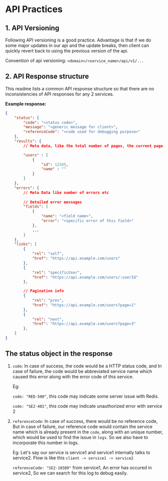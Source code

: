 # API Practices
## 1. API Versioning
Following API versioning is a good practice. Advantage is that if we do some major updates in our api and the update breaks, then client can quickly revert back to using the previous version of the api.

Convention of api versioning: ```<domain>/<service_name>/api/v1/...```

## 2. API Response structure

This readme lists a common API response structure so that there are no inconsistencies of API responses for any 2 services.


<b>Example response: </b>

```json
{
    "status": {
        "code": "<status code>",
        "message": "<generic message for client>",
        "referenceCode": "<code used for debugging purpose>" 
    },
    "results": {
        // Meta data, like the total number of pages, the current page number, etc

        "users" : [
            {
                "id": 12345,
                "name" : ""
            }
        ]
    },
    "errors": {
        // Meta Data like number of errors etc
        
        // Detailed error messages
        "fields": [
            {
                "name": "<field name>",
                "error": "<specific error of this field>"
            },
            ...
        ]
    },
    "links": [
        {
            "rel": "self",
            "href": "https://api.example.com/users"
        },
        {
            "rel": "specificUser",
            "href": "https://api.example.com/users/:userId"
        },

        // Pagination info
        {
            "rel": "prev",
            "href": "https://api.example.com/users?page=1"
        },
        {
            "rel": "next",
            "href": "https://api.example.com/users?page=3"
        },
    ]
}
```

## The status object in the response
1. ```code```: In case of success, the code would be a HTTP status code, and In case of failure, the code would be abbreviated service name which caused this error along with the error code of this service.
    
    Eg: 
    
    ```code: "RED-500"```, this code may indicate some server issue with Redis. 
    
    ```code: "SE2-401"```, this code may indicate unauthorized error with service 2

2. ```referenceCode```: In case of success, there would be no reference code, But in case of failure, our reference code would contain the service name which is already present in the ```code```, along with an unique number, which would be used to find the issue in ```logs```. So we also have to incorporate this number in logs.

    Eg:
    Let's say our service is service1 and service1 internally talks to service2. Flow is like this ```client -> service1 -> service2```
    
    ```referenceCode: "SE2-10389"``` from service1, An error has occured in service2, So we can search for this log to debug easily. 
